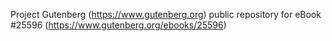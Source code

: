 Project Gutenberg (https://www.gutenberg.org) public repository for eBook #25596 (https://www.gutenberg.org/ebooks/25596)
